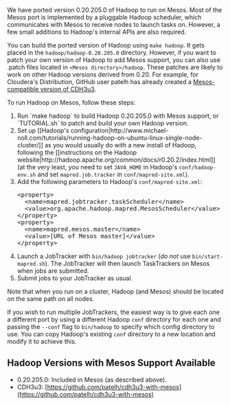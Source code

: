 We have ported version 0.20.205.0 of Hadoop to run on Mesos. Most of the Mesos port is implemented by a pluggable Hadoop scheduler, which communicates with Mesos to receive nodes to launch tasks on. However, a few small additions to Hadoop's internal APIs are also required.

You can build the ported version of Hadoop using `make hadoop`. It gets placed in the `hadoop/hadoop-0.20.205.0` directory. However, if you want to patch your own version of Hadoop to add Mesos support, you can also use .patch files located in `<Mesos directory>/hadoop`. These patches are likely to work on other Hadoop versions derived from 0.20. For example, for Cloudera's Distribution, GitHub user patelh has already created a [Mesos-compatible version of CDH3u3](https://github.com/patelh/cdh3u3-with-mesos).

To run Hadoop on Mesos, follow these steps:
<ol>
<li> Run `make hadoop` to build Hadoop 0.20.205.0 with Mesos support, or `TUTORIAL.sh` to patch and build your own Hadoop version.</li>
<li> Set up [[Hadoop's configuration|http://www.michael-noll.com/tutorials/running-hadoop-on-ubuntu-linux-single-node-cluster/]] as you would usually do with a new install of Hadoop, following the [[instructions on the Hadoop website|http://hadoop.apache.org/common/docs/r0.20.2/index.html]] (at the very least, you need to set <code>JAVA_HOME</code> in Hadoop's <code>conf/hadoop-env.sh</code> and set <code>mapred.job.tracker</code> in <code>conf/mapred-site.xml</code>).</li>
</li>
<li> Add the following parameters to Hadoop's <code>conf/mapred-site.xml</code>:
<pre>
&lt;property&gt;
  &lt;name&gt;mapred.jobtracker.taskScheduler&lt;/name&gt;
  &lt;value&gt;org.apache.hadoop.mapred.MesosScheduler&lt;/value&gt;
&lt;/property&gt;
&lt;property&gt;
  &lt;name&gt;mapred.mesos.master&lt;/name&gt;
  &lt;value&gt;[URL of Mesos master]&lt;/value&gt;
&lt;/property&gt;
</pre>
</li>
<li> Launch a JobTracker with <code>bin/hadoop jobtracker</code> (<i>do not</i> use <code>bin/start-mapred.sh</code>). The JobTracker will then launch TaskTrackers on Mesos when jobs are submitted.</li>
<li> Submit jobs to your JobTracker as usual.</li>
</ol>

Note that when you run on a cluster, Hadoop (and Mesos) should be located on the same path on all nodes.

If you wish to run multiple JobTrackers, the easiest way is to give each one a different port by using a different Hadoop `conf` directory for each one and passing the `--conf` flag to `bin/hadoop` to specify which config directory to use. You can copy Hadoop's existing `conf` directory to a new location and modify it to achieve this.

## Hadoop Versions with Mesos Support Available

* 0.20.205.0: Included in Mesos (as described above).
* CDH3u3: [https://github.com/patelh/cdh3u3-with-mesos](https://github.com/patelh/cdh3u3-with-mesos)